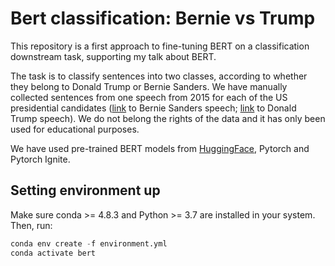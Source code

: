 # Bert classification: Bernie vs Trump

This repository is a first approach to fine-tuning BERT on a classification downstream task, supporting my talk about BERT.

The task is to classify sentences into two classes, according to whether they belong to Donald Trump or Bernie Sanders. We have manually collected sentences from one speech from 2015 for each of the US presidential candidates ([link](https://www.vox.com/2019/6/12/18663217/bernie-sanders-democratic-socialism-speech-transcript) to Bernie Sanders speech; [link](https://www.kansascity.com/news/local/news-columns-blogs/the-buzz/article55604115.html) to Donald Trump speech). We do not belong the rights of the data and it has only been used for educational purposes.

We have used pre-trained BERT models from [HuggingFace](https://huggingface.co/transformers/installation.html), Pytorch and Pytorch Ignite.

## Setting environment up

Make sure conda >= 4.8.3 and Python >= 3.7 are installed in your system. Then, run:

```python
conda env create -f environment.yml
conda activate bert
```
